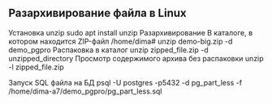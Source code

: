 
## Разархивирование файла в Linux
  Установка unzip
    sudo apt install unzip
  Разархивирование В каталоге, в котором находится ZIP-файл
    /home/dima# unzip demo-big.zip -d demo_pgpro
  Распаковка в каталог
    unzip zipped_file.zip -d unzipped_directory
  Просмотр содержимого архива без распаковки
    unzip -l zipped_file.zip

  Запуск SQL файла на БД
    psql -U postgres -p5432 -d pg_part_less -f /home/dima-a7/demo_pgpro/pg_part_less.sql